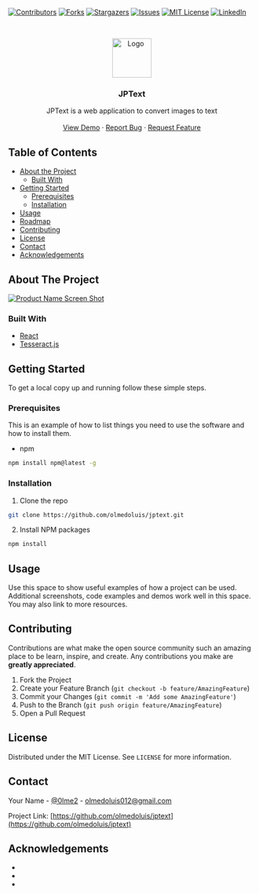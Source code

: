 [![Contributors][contributors-shield]][contributors-url]
[![Forks][forks-shield]][forks-url]
[![Stargazers][stars-shield]][stars-url]
[![Issues][issues-shield]][issues-url]
[![MIT License][license-shield]][license-url]
[![LinkedIn][linkedin-shield]][linkedin-url]

<!-- PROJECT LOGO -->
<br />
<p align="center">
  <a href="https://github.com/olmedoluis/jptext">
    <img src="/src/assets/images/jpt-logo.png" alt="Logo" width="80" height="80">
  </a>

  <h3 align="center">JPText</h3>

  <p align="center">
    JPText is a web application to convert images to text
    <br />
    <br />
    <a href="www.jptext.netlify.app">View Demo</a>
    ·
    <a href="https://github.com/olmedoluis/jptext/issues">Report Bug</a>
    ·
    <a href="https://github.com/olmedoluis/jptext/issues">Request Feature</a>
  </p>
</p>

<!-- TABLE OF CONTENTS -->

## Table of Contents

- [About the Project](#about-the-project)
  - [Built With](#built-with)
- [Getting Started](#getting-started)
  - [Prerequisites](#prerequisites)
  - [Installation](#installation)
- [Usage](#usage)
- [Roadmap](#roadmap)
- [Contributing](#contributing)
- [License](#license)
- [Contact](#contact)
- [Acknowledgements](#acknowledgements)

<!-- ABOUT THE PROJECT -->

## About The Project

[![Product Name Screen Shot][product-screenshot]](https://example.com)

### Built With

- [React](https://reactjs.org/)
- [Tesseract.js](https://tesseract.projectnaptha.com/)

<!-- GETTING STARTED -->

## Getting Started

To get a local copy up and running follow these simple steps.

### Prerequisites

This is an example of how to list things you need to use the software and how to install them.

- npm

```sh
npm install npm@latest -g
```

### Installation

1. Clone the repo

```sh
git clone https://github.com/olmedoluis/jptext.git
```

2. Install NPM packages

```sh
npm install
```

<!-- USAGE EXAMPLES -->

## Usage

Use this space to show useful examples of how a project can be used. Additional screenshots, code examples and demos work well in this space. You may also link to more resources.

<!-- CONTRIBUTING -->

## Contributing

Contributions are what make the open source community such an amazing place to be learn, inspire, and create. Any contributions you make are **greatly appreciated**.

1. Fork the Project
2. Create your Feature Branch (`git checkout -b feature/AmazingFeature`)
3. Commit your Changes (`git commit -m 'Add some AmazingFeature'`)
4. Push to the Branch (`git push origin feature/AmazingFeature`)
5. Open a Pull Request

<!-- LICENSE -->

## License

Distributed under the MIT License. See `LICENSE` for more information.

<!-- CONTACT -->

## Contact

Your Name - [@0lme2](https://twitter.com/0lme2) - olmedoluis012@gmail.com

Project Link: [https://github.com/olmedoluis/jptext](https://github.com/olmedoluis/jptext)

<!-- ACKNOWLEDGEMENTS -->

## Acknowledgements

- []()
- []()
- []()

<!-- MARKDOWN LINKS & IMAGES -->
<!-- https://www.markdownguide.org/basic-syntax/#reference-style-links -->

[contributors-shield]: https://img.shields.io/github/contributors/olmedoluis/jptext.svg?style=flat-square
[contributors-url]: https://github.com/olmedoluis/jptext/graphs/contributors
[forks-shield]: https://img.shields.io/github/forks/olmedoluis/jptext.svg?style=flat-square
[forks-url]: https://github.com/olmedoluis/jptext/network/members
[stars-shield]: https://img.shields.io/github/stars/olmedoluis/jptext.svg?style=flat-square
[stars-url]: https://github.com/olmedoluis/jptext/stargazers
[issues-shield]: https://img.shields.io/github/issues/olmedoluis/jptext.svg?style=flat-square
[issues-url]: https://github.com/olmedoluis/jptext/issues
[license-shield]: https://img.shields.io/github/license/olmedoluis/jptext.svg?style=flat-square
[license-url]: https://github.com/olmedoluis/jptext/blob/master/LICENSE.txt
[linkedin-shield]: https://img.shields.io/badge/-LinkedIn-black.svg?style=flat-square&logo=linkedin&colorB=555
[linkedin-url]: https://linkedin.com/in/luisaolmedo
[product-screenshot]: images/screenshot.png
